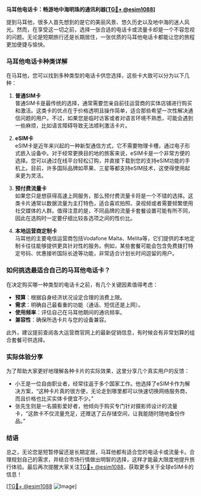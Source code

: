 **马耳他电话卡：畅游地中海明珠的通讯利器[[TG💪+ @esim1088](https://t.me/s/esim1088)]**

提到马耳他，很多人首先想到的是它的美丽风景、悠久历史以及地中海的迷人风光。然而，在享受这一切之前，选择一张合适的电话卡或流量卡却是一个不容忽视的问题。无论是短期旅行还是长期居住，一张优质的马耳他电话卡都能让您的旅程更加便捷与愉快。

### 马耳他电话卡种类详解

在马耳他，您可以找到多种类型的电话卡供您选择，这些卡大致可以分为以下几种：

1. **普通SIM卡**  
   普通SIM卡是最传统的选择，通常需要您亲自前往运营商的实体店铺进行购买和激活。这类卡的优点在于价格透明且操作简单，适合那些希望一次性解决通信问题的用户。不过，如果您是临时访客或者对语言环境不熟悉，可能会遇到一些麻烦，比如语言障碍导致无法顺利激活卡片。

2. **eSIM卡**  
   eSIM卡是近年来兴起的一种新型通信方式，它不需要物理卡槽，通过电子形式嵌入设备中。对于经常更换目的地的旅客来说，eSIM卡是一个非常方便的选择。您可以通过在线平台轻松订购，并直接下载到您的支持eSIM功能的手机上。目前，许多国际品牌如苹果、三星等都支持eSIM技术，这使得使用起来更为灵活。

3. **预付费流量卡**  
   如果您只是想获得高速上网服务，那么预付费流量卡将是一个不错的选择。这类卡片通常以数据流量为主打特色，适合喜欢拍照、录视频或者需要频繁使用社交媒体的人群。值得注意的是，不同品牌的流量卡套餐设置可能有所不同，因此在选购时一定要仔细比较各选项之间的性价比。

4. **本地运营商定制卡**  
   马耳他的主要电信运营商包括Vodafone Malta、Melita等，它们提供的本地定制卡往往能够提供更具针对性的服务。例如，某些套餐可能会包含免费拨打特定号码、优惠接听国际长途等功能，非常适合计划长时间逗留的用户。

### 如何挑选最适合自己的马耳他电话卡？

在决定购买哪一种类型的电话卡之前，有几个关键因素值得考虑：

- **预算**：根据自身经济状况设定合理的消费上限。
- **需求**：明确自己最看重的功能（通话、短信还是上网）。
- **使用频率**：评估自己在马耳他期间的通讯频率。
- **兼容性**：确保所选卡片与您的设备兼容。

此外，建议提前查阅各大运营商官网上的最新促销信息，有时候会有非常划算的组合套餐可供选择。

### 实际体验分享

为了帮助大家更好地理解各种卡片的实际效果，这里分享几个真实用户的反馈：

- 小王是一位自由职业者，经常往返于多个国家工作。他选择了eSIM卡作为解决方案，“这种卡片真的很方便，无论走到哪里都可以快速切换网络服务商，而且价格也比买实体卡便宜不少。”
- 张先生则是一名摄影爱好者，他倾向于购买专门针对摄影师设计的流量卡，“这款卡不仅流量充足，还赠送了云存储空间，让我能随时随地备份作品。”

### 结语

总之，无论您是短暂停留还是长期定居，马耳他都有适合您的电话卡或流量卡。合理规划自己的需求，并结合市场行情做出明智的选择，这样才能最大限度地提升旅行体验。最后再次提醒大家关注[TG💪+ @esim1088](https://t.me/s/esim1088)，获取更多关于全球eSIM卡的信息！

[[TG💪+ @esim1088](https://t.me/s/esim1088) ![Image](https://i.postimg.cc/4NQfJmqS/Snipaste-2025-05-13-00-14-12.png)]